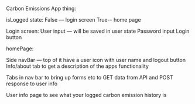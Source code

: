 Carbon Emissions App thing:

isLogged state: 
False — login screen
True-- home page

Login screen:
User input — will be saved in user state
Password input
Login button

homePage: 

Side navBar — top of it have a user icon with user name and logout button
Info/about tab to get a description of the apps functionality

Tabs in nav bar to bring up forms etc to GET data from API and POST response to user info

User info page to see what your logged carbon emission history is


